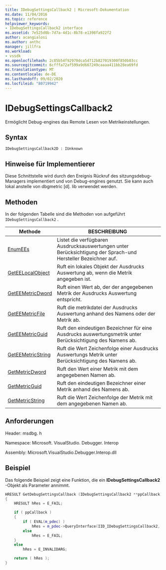 ```yaml
---
title: IDebugSettingsCallback2 | Microsoft-Dokumentation
ms.date: 11/04/2016
ms.topic: reference
helpviewer_keywords:
- IDebugSettingsCallback2 interface
ms.assetid: 7e525d0b-7d7a-4d1c-8b78-e1398fa922f2
author: acangialosi
ms.author: anthc
manager: jillfra
ms.workload:
- vssdk
ms.openlocfilehash: 2c85b54f92970dca5d712b827019300f850b03cc
ms.sourcegitcommit: 6cfffa72af599a9d667249caaaa411bb28ea69fd
ms.translationtype: MT
ms.contentlocale: de-DE
ms.lasthandoff: 09/02/2020
ms.locfileid: "80719942"
---
```

# <a name="idebugsettingscallback2"></a>IDebugSettingsCallback2
Ermöglicht Debug-engines das Remote Lesen von Metrikeinstellungen.

## <a name="syntax"></a>Syntax

```
IDebugSettingsCallback2D : IUnknown
```

## <a name="notes-for-implementers"></a>Hinweise für Implementierer
Diese Schnittstelle wird durch den Ereignis Rückruf des sitzungsdebug-Managers implementiert und von Debug-engines genutzt. Sie kann auch lokal anstelle von dbgmetric [d]. lib verwendet werden.

## <a name="methods"></a>Methoden
In der folgenden Tabelle sind die Methoden von aufgeführt `IDebugSettingsCallback2` .

|Methode|BESCHREIBUNG|
|------------|-----------------|
|[EnumEEs](../../../extensibility/debugger/reference/idebugsettingscallback2-enumees.md)|Listet die verfügbaren Ausdrucksauswertungen unter Berücksichtigung der Sprach-und Hersteller Bezeichner auf.|
|[GetEELocalObject](../../../extensibility/debugger/reference/idebugsettingscallback2-geteelocalobject.md)|Ruft ein lokales Objekt der Ausdrucks Auswertung ab, wenn die Metrik angegeben ist.|
|[GetEEMetricDword](../../../extensibility/debugger/reference/idebugsettingscallback2-geteemetricdword.md)|Ruft einen Wert ab, der der angegebenen Metrik der Ausdrucks Auswertung entspricht.|
|[GetEEMetricFile](../../../extensibility/debugger/reference/idebugsettingscallback2-geteemetricfile.md)|Ruft die metrikdatei der Ausdrucks Auswertung anhand des Namens oder der Metrik ab.|
|[GetEEMetricGuid](../../../extensibility/debugger/reference/idebugsettingscallback2-geteemetricguid.md)|Ruft den eindeutigen Bezeichner für eine Ausdrucks auswertungsmetrik unter Berücksichtigung des Namens ab.|
|[GetEEMetricString](../../../extensibility/debugger/reference/idebugsettingscallback2-geteemetricstring.md)|Ruft die Wert Zeichenfolge einer Ausdrucks Auswertungs Metrik unter Berücksichtigung des Namens ab.|
|[GetMetricDword](../../../extensibility/debugger/reference/idebugsettingscallback2-getmetricdword.md)|Ruft den Wert einer Metrik mit dem angegebenen Namen ab.|
|[GetMetricGuid](../../../extensibility/debugger/reference/idebugsettingscallback2-getmetricguid.md)|Ruft den eindeutigen Bezeichner einer Metrik anhand des Namens ab.|
|[GetMetricString](../../../extensibility/debugger/reference/idebugsettingscallback2-getmetricstring.md)|Ruft die Wert Zeichenfolge der Metrik mit dem angegebenen Namen ab.|

## <a name="requirements"></a>Anforderungen
Header: msdbg. h

Namespace: Microsoft. VisualStudio. Debugger. Interop

Assembly: Microsoft.VisualStudio.Debugger.Interop.dll

## <a name="example"></a>Beispiel
Das folgende Beispiel zeigt eine Funktion, die ein **IDebugSettingsCallback2** -Objekt als Parameter annimmt.

```cpp
HRESULT GetDebugSettingsCallback (IDebugSettingsCallback2 **ppCallback)
{
    HRESULT hRes = E_FAIL;

    if ( ppCallback )
    {
        if ( EVAL(m_pdec) )
            hRes = m_pdec->QueryInterface(IID_IDebugSettingsCallback2, (void **)ppCallback);
        else
            hRes = E_FAIL;
    }
    else
        hRes = E_INVALIDARG;

    return ( hRes );
}
```
